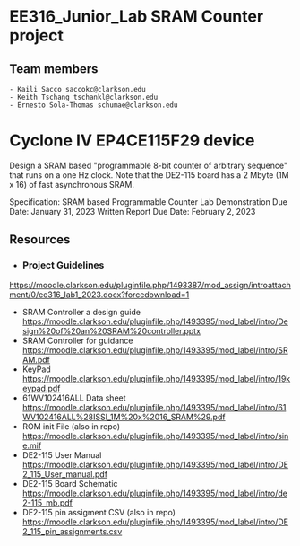 # EE316_Junior_Lab SRAM Counter project

## Team members 
    - Kaili Sacco saccokc@clarkson.edu
    - Keith Tschang tschankl@clarkson.edu
    - Ernesto Sola-Thomas schumae@clarkson.edu

# Cyclone IV EP4CE115F29 device

Design a SRAM based "programmable 8-bit counter of arbitrary sequence" that runs on a one Hz clock. Note that the DE2-115 board has a 2 Mbyte (1M x 16) of fast asynchronous SRAM. 

Specification:  SRAM based Programmable Counter
Lab Demonstration Due Date:  	January 31, 2023 
Written Report Due Date: 		February 2, 2023


## Resources 
- ### Project Guidelines
https://moodle.clarkson.edu/pluginfile.php/1493387/mod_assign/introattachment/0/ee316_lab1_2023.docx?forcedownload=1
- SRAM Controller a design guide
https://moodle.clarkson.edu/pluginfile.php/1493395/mod_label/intro/Design%20of%20an%20SRAM%20controller.pptx
- SRAM Controller for guidance
https://moodle.clarkson.edu/pluginfile.php/1493395/mod_label/intro/SRAM.pdf
- KeyPad
https://moodle.clarkson.edu/pluginfile.php/1493395/mod_label/intro/19keypad.pdf
- 61WV102416ALL Data sheet
https://moodle.clarkson.edu/pluginfile.php/1493395/mod_label/intro/61WV102416ALL%28ISSI_1M%20x%2016_SRAM%29.pdf
- ROM init File (also in repo)
https://moodle.clarkson.edu/pluginfile.php/1493395/mod_label/intro/sine.mif
- DE2-115 User Manual
https://moodle.clarkson.edu/pluginfile.php/1493395/mod_label/intro/DE2_115_User_manual.pdf
- DE2-115 Board Schematic
https://moodle.clarkson.edu/pluginfile.php/1493395/mod_label/intro/de2-115_mb.pdf
- DE2-115 pin assigment CSV (also in repo)
https://moodle.clarkson.edu/pluginfile.php/1493395/mod_label/intro/DE2_115_pin_assignments.csv

